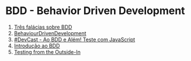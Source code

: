 # BDD - Behavior Driven Development

1. [Três falácias sobre BDD](http://www.thoughtworks.com/pt/insights/blog/3-misconceptions-about-bdd)
1. [BehaviourDrivenDevelopment]()
1. [#DevCast - Ao BDD e Além! Teste com JavaScript](https://www.youtube.com/watch?v=jXBnhl33lws)
1. [Introdução ao BDD](http://www.bluesoft.com.br/bdd-behavior-driven-development/)
1. [Testing from the Outside-In](https://robots.thoughtbot.com/testing-from-the-outsidein)
